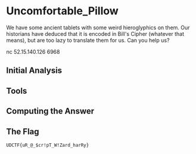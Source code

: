 # Uncomfortable_Pillow
We have some ancient tablets with some weird hieroglyphics on them. Our historians have deduced that it is encoded in Bill's Cipher (whatever that means), but are too lazy to translate them for us. Can you help us?

nc 52.15.140.126 6968

## Initial Analysis 



## Tools 



## Computing the Answer 



## The Flag 
`UDCTF{uR_@_$cr!pT_W!Zard_harRy}`
